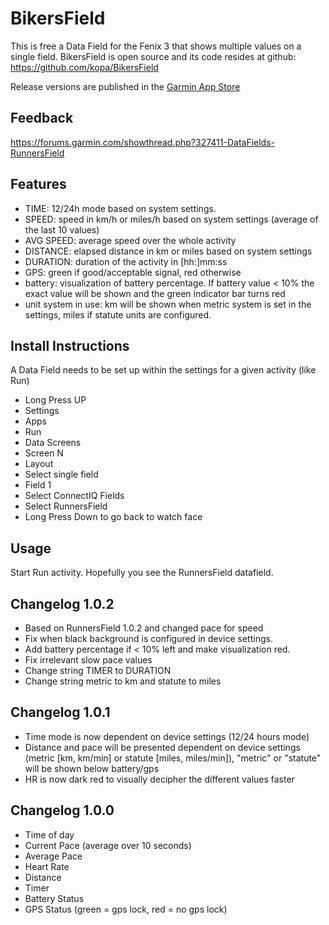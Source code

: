 # BikersField
This is free a Data Field for the Fenix 3 that shows multiple values on a single field. 
BikersField is open source and its code resides at github: https://github.com/kopa/BikersField

Release versions are published in the [Garmin App Store](https://apps.garmin.com)

## Feedback
https://forums.garmin.com/showthread.php?327411-DataFields-RunnersField

## Features
* TIME: 12/24h mode based on system settings.
* SPEED: speed in km/h or miles/h based on system settings (average of the last 10 values)
* AVG SPEED: average speed over the whole activity
* DISTANCE: elapsed distance in km or miles based on system settings
* DURATION: duration of the activity in [hh:]mm:ss
* GPS: green if good/acceptable signal, red otherwise
* battery: visualization of battery percentage. If battery value < 10% the exact value will be shown and the green indicator bar turns red 
* unit system in use: km will be shown when metric system is set in the settings, miles if statute units are configured.

## Install Instructions
A Data Field needs to be set up within the settings for a given activity (like Run)

* Long Press UP
* Settings
* Apps
* Run
* Data Screens
* Screen N
* Layout
* Select single field
* Field 1
* Select ConnectIQ Fields
* Select RunnersField
* Long Press Down to go back to watch face

## Usage
Start Run activity.
Hopefully you see the RunnersField datafield.

## Changelog 1.0.2
* Based on RunnersField 1.0.2 and changed pace for speed
* Fix when black background is configured in device settings.
* Add battery percentage if < 10% left and make visualization red.
* Fix irrelevant slow pace values
* Change string TIMER to DURATION
* Change string metric to km and statute to miles

## Changelog 1.0.1
* Time mode is now dependent on device settings (12/24 hours mode)
* Distance and pace will be presented dependent on device settings (metric [km, km/min] or statute [miles, miles/min]), "metric" or "statute" will be shown below battery/gps
* HR is now dark red to visually decipher the different values faster

## Changelog 1.0.0
* Time of day
* Current Pace (average over 10 seconds)
* Average Pace
* Heart Rate
* Distance
* Timer
* Battery Status
* GPS Status (green = gps lock, red = no gps lock)
